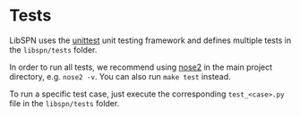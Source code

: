 Tests
=====

LibSPN uses the [unittest](https://docs.python.org/3.5/library/unittest.html)
unit testing framework and defines multiple tests in the `libspn/tests` folder.

In order to run all tests, we recommend using
[nose2](https://github.com/nose-devs/nose2) in the main project directory, e.g.
`nose2 -v`. You can also run `make test` instead.

To run a specific test case, just execute the corresponding `test_<case>.py`
file in the `libspn/tests` folder.

